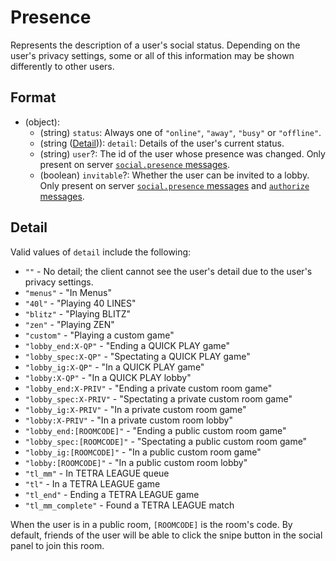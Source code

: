 # Presence

Represents the description of a user's social status. Depending on the user's privacy settings, some or all of this information may be shown differently to other users.

## Format

* (object):
    * (string) `status`: Always one of `"online"`, `"away"`, `"busy"` or `"offline"`.
    * (string ([Detail](#Detail))): `detail`: Details of the user's current status.
    * (string) `user`?: The id of the user whose presence was changed. Only present on server [`social.presence` messages](../Messages/server_social_presence.md). 
    * (boolean) `invitable`?: Whether the user can be invited to a lobby. Only present on server [`social.presence` messages](../Messages/server_social_presence.md) and [`authorize` messages](../Messages/server_authorize.md).

## Detail

Valid values of `detail` include the following:

* `""` - No detail; the client cannot see the user's detail due to the user's privacy settings.
* `"menus"` - "In Menus"
* `"40l"` - "Playing 40 LINES"
* `"blitz"` - "Playing BLITZ"
* `"zen"` - "Playing ZEN"
* `"custom"` - "Playing a custom game"
* `"lobby_end:X-QP"` - "Ending a QUICK PLAY game"
* `"lobby_spec:X-QP"` - "Spectating a QUICK PLAY game"
* `"lobby_ig:X-QP"` - "In a QUICK PLAY game"
* `"lobby:X-QP"` - "In a QUICK PLAY lobby"
* `"lobby_end:X-PRIV"` - "Ending a private custom room game"
* `"lobby_spec:X-PRIV"` - "Spectating a private custom room game"
* `"lobby_ig:X-PRIV"` - "In a private custom room game"
* `"lobby:X-PRIV"` - "In a private custom room lobby"
* `"lobby_end:[ROOMCODE]"` - "Ending a public custom room game"
* `"lobby_spec:[ROOMCODE]"` - "Spectating a public custom room game"
* `"lobby_ig:[ROOMCODE]"` - "In a public custom room game"
* `"lobby:[ROOMCODE]"` - "In a public custom room lobby"
* `"tl_mm"` - In TETRA LEAGUE queue
* `"tl"` - In a TETRA LEAGUE game
* `"tl_end"` - Ending a TETRA LEAGUE game
* `"tl_mm_complete"` - Found a TETRA LEAGUE match

When the user is in a public room, `[ROOMCODE]` is the room's code. By default, friends of the user will be able to click
the snipe button in the social panel to join this room.
